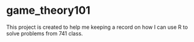 # game_theory101
This project is created to help me keeping a record on how I can use R to solve problems from 741 class.
